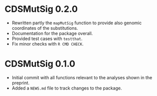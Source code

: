 # CDSMutSig 0.2.0

* Rewritten partly the `mapMutSig` function to provide also genomic coordinates of the substitutions.
* Documentation for the package overall.
* Provided test cases with `testthat`.
* Fix minor checks with `R CMD CHECK`.

# CDSMutSig 0.1.0

* Initial commit with all functions relevant to the analyses shown in the preprint.
* Added a `NEWS.md` file to track changes to the package.
